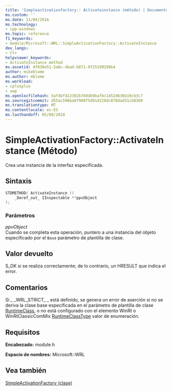 ```yaml
---
title: 'Simpleactivationfactory:: Activateinstance (método) | Documentos de Microsoft'
ms.custom: ''
ms.date: 11/04/2016
ms.technology:
- cpp-windows
ms.topic: reference
f1_keywords:
- module/Microsoft::WRL::SimpleActivationFactory::ActivateInstance
dev_langs:
- C++
helpviewer_keywords:
- ActivateInstance method
ms.assetid: 4f836e51-5a6c-4bad-b871-9f25199298b4
author: mikeblome
ms.author: mblome
ms.workload:
- cplusplus
- uwp
ms.openlocfilehash: 5af4bfd22302b7694b9bafbc1452d636b19cb3c7
ms.sourcegitcommit: d55ac596ba8f908f5d91d228dc070dad31cb8360
ms.translationtype: MT
ms.contentlocale: es-ES
ms.lasthandoff: 05/08/2018
---
```

# <a name="simpleactivationfactoryactivateinstance-method"></a>SimpleActivationFactory::ActivateInstance (Método)

Crea una instancia de la interfaz especificada.

## <a name="syntax"></a>Sintaxis

```cpp
STDMETHOD( ActivateInstance )(
    _Deref_out_ IInspectable **ppvObject
);
```

### <a name="parameters"></a>Parámetros

*ppvObject*  
Cuando se completa esta operación, puntero a una instancia del objeto especificado por el `Base` parámetro de plantilla de clase.

## <a name="return-value"></a>Valor devuelto

S_OK si se realiza correctamente; de lo contrario, un HRESULT que indica el error.

## <a name="remarks"></a>Comentarios

Si &#95; &#95;WRL_STRICT&#95; &#95; está definido, se genera un error de aserción si no se deriva la clase base especificada en el parámetro de plantilla de clase [RuntimeClass](../windows/runtimeclass-class.md), o no está configurado con el elemento WinRt o WinRtClassicComMix [RuntimeClassType](../windows/runtimeclasstype-enumeration.md) valor de enumeración.

## <a name="requirements"></a>Requisitos

**Encabezado:** module.h

**Espacio de nombres:** Microsoft::WRL

## <a name="see-also"></a>Vea también

[SimpleActivationFactory (clase)](../windows/simpleactivationfactory-class.md)